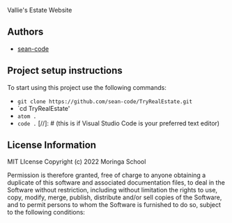Vallie's Estate Website

## Authors
- [sean-code](https://github.com/sean-code)

## Project setup instructions
To start using this project use the following commands:

- `git clone https://github.com/sean-code/TryRealEstate.git`
- `cd TryRealEstate'
- `atom .`
- `code .` [//]: # (this is if Visual Studio Code is your preferred text editor)

## License Information
MIT LIcense
Copyright (c) 2022 Moringa School

Permission is therefore granted, free of charge to anyone obtaining a duplicate
of this software and associated documentation files, to deal in the Software without restriction, including without limitation the rights
to use, copy, modify, merge, publish, distribute and/or sell
copies of the Software, and to permit persons to whom the Software is furnished to do so, subject to the following conditions: